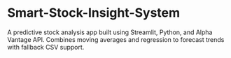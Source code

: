 # Smart-Stock-Insight-System
A predictive stock analysis app built using Streamlit, Python, and Alpha Vantage API. Combines moving averages and regression to forecast trends with fallback CSV support.
